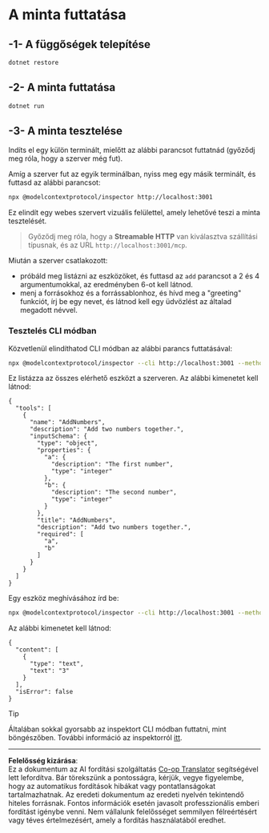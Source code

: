 <!--
CO_OP_TRANSLATOR_METADATA:
{
  "original_hash": "dde4e32e4b55ef4962c411b39d2340a7",
  "translation_date": "2025-09-03T16:15:24+00:00",
  "source_file": "03-GettingStarted/06-http-streaming/solution/dotnet/README.md",
  "language_code": "hu"
}
-->
# A minta futtatása

## -1- A függőségek telepítése

```bash
dotnet restore
```

## -2- A minta futtatása

```bash
dotnet run
```

## -3- A minta tesztelése

Indíts el egy külön terminált, mielőtt az alábbi parancsot futtatnád (győződj meg róla, hogy a szerver még fut).

Amíg a szerver fut az egyik terminálban, nyiss meg egy másik terminált, és futtasd az alábbi parancsot:

```bash
npx @modelcontextprotocol/inspector http://localhost:3001
```

Ez elindít egy webes szervert vizuális felülettel, amely lehetővé teszi a minta tesztelését.

> Győződj meg róla, hogy a **Streamable HTTP** van kiválasztva szállítási típusnak, és az URL `http://localhost:3001/mcp`.

Miután a szerver csatlakozott:

- próbáld meg listázni az eszközöket, és futtasd az `add` parancsot a 2 és 4 argumentumokkal, az eredményben 6-ot kell látnod.
- menj a forrásokhoz és a forrássablonhoz, és hívd meg a "greeting" funkciót, írj be egy nevet, és látnod kell egy üdvözlést az általad megadott névvel.

### Tesztelés CLI módban

Közvetlenül elindíthatod CLI módban az alábbi parancs futtatásával:

```bash 
npx @modelcontextprotocol/inspector --cli http://localhost:3001 --method tools/list
```

Ez listázza az összes elérhető eszközt a szerveren. Az alábbi kimenetet kell látnod:

```text
{
  "tools": [
    {
      "name": "AddNumbers",
      "description": "Add two numbers together.",
      "inputSchema": {
        "type": "object",
        "properties": {
          "a": {
            "description": "The first number",
            "type": "integer"
          },
          "b": {
            "description": "The second number",
            "type": "integer"
          }
        },
        "title": "AddNumbers",
        "description": "Add two numbers together.",
        "required": [
          "a",
          "b"
        ]
      }
    }
  ]
}
```

Egy eszköz meghívásához írd be:

```bash
npx @modelcontextprotocol/inspector --cli http://localhost:3001 --method tools/call --tool-name AddNumbers --tool-arg a=1 --tool-arg b=2
```

Az alábbi kimenetet kell látnod:

```text
{
  "content": [
    {
      "type": "text",
      "text": "3"
    }
  ],
  "isError": false
}
```

> [!TIP]
> Általában sokkal gyorsabb az inspektort CLI módban futtatni, mint böngészőben.
> További információ az inspektorról [itt](https://github.com/modelcontextprotocol/inspector).

---

**Felelősség kizárása**:  
Ez a dokumentum az AI fordítási szolgáltatás [Co-op Translator](https://github.com/Azure/co-op-translator) segítségével lett lefordítva. Bár törekszünk a pontosságra, kérjük, vegye figyelembe, hogy az automatikus fordítások hibákat vagy pontatlanságokat tartalmazhatnak. Az eredeti dokumentum az eredeti nyelvén tekintendő hiteles forrásnak. Fontos információk esetén javasolt professzionális emberi fordítást igénybe venni. Nem vállalunk felelősséget semmilyen félreértésért vagy téves értelmezésért, amely a fordítás használatából eredhet.
